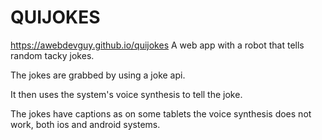 # QUIJOKES

https://awebdevguy.github.io/quijokes
A web app with a robot that tells random tacky jokes.

The jokes are grabbed by using a joke api.

It then uses the system's voice synthesis to tell the joke.

The jokes have captions as on some tablets 
the voice synthesis does not work, both ios and android systems.
